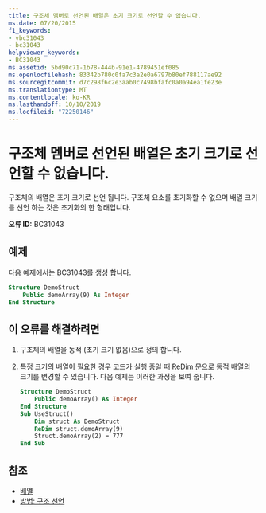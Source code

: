 ```yaml
---
title: 구조체 멤버로 선언된 배열은 초기 크기로 선언할 수 없습니다.
ms.date: 07/20/2015
f1_keywords:
- vbc31043
- bc31043
helpviewer_keywords:
- BC31043
ms.assetid: 5bd90c71-1b78-444b-91e1-4789451ef085
ms.openlocfilehash: 83342b780c0fa7c3a2e0a6797b80ef788117ae92
ms.sourcegitcommit: d7c298f6c2e3aab0c7498bfafc0a0a94ea1fe23e
ms.translationtype: MT
ms.contentlocale: ko-KR
ms.lasthandoff: 10/10/2019
ms.locfileid: "72250146"
---
```

# <a name="arrays-declared-as-structure-members-cannot-be-declared-with-an-initial-size"></a>구조체 멤버로 선언된 배열은 초기 크기로 선언할 수 없습니다.

구조체의 배열은 초기 크기로 선언 됩니다. 구조체 요소를 초기화할 수 없으며 배열 크기를 선언 하는 것은 초기화의 한 형태입니다.

**오류 ID:** BC31043

## <a name="example"></a>예제

다음 예제에서는 BC31043를 생성 합니다.

```vb
Structure DemoStruct
    Public demoArray(9) As Integer
End Structure
```

## <a name="to-correct-this-error"></a>이 오류를 해결하려면

1. 구조체의 배열을 동적 (초기 크기 없음)으로 정의 합니다.

2. 특정 크기의 배열이 필요한 경우 코드가 실행 중일 때 [ReDim 문으로](../statements/redim-statement.md) 동적 배열의 크기를 변경할 수 있습니다. 다음 예제는 이러한 과정을 보여 줍니다.
  
    ```vb
    Structure DemoStruct
        Public demoArray() As Integer
    End Structure
    Sub UseStruct()
        Dim struct As DemoStruct  
        ReDim struct.demoArray(9)
        Struct.demoArray(2) = 777
    End Sub  
    ```
  
## <a name="see-also"></a>참조

- [배열](../../programming-guide/language-features/arrays/index.md)
- [방법: 구조 선언](../../programming-guide/language-features/data-types/how-to-declare-a-structure.md)

